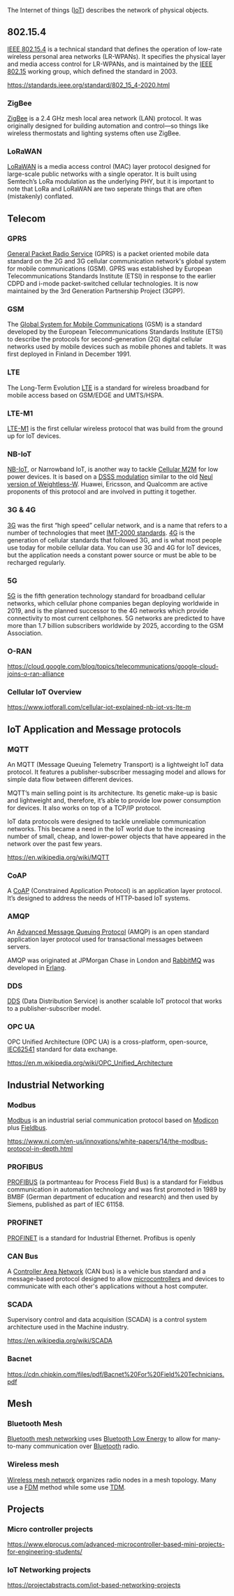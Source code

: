 The Internet of things ([IoT](IoT)) describes the network of physical objects.

## 802.15.4

[IEEE 802.15.4](https://en.wikipedia.org/wiki/IEEE_802.15.4
) is a technical standard that defines the operation of low-rate wireless personal area networks (LR-WPANs). It specifies the physical layer and media access control for LR-WPANs, and is maintained by the [IEEE 802.15](https://www.geeksforgeeks.org/introduction-of-ieee-802-15-4-technology/) working group, which defined the standard in 2003.


https://standards.ieee.org/standard/802_15_4-2020.html

### ZigBee 

[ZigBee](https://zigbeealliance.org/solution/zigbee/
) is a 2.4 GHz mesh local area network (LAN) protocol. It was originally designed for building automation and control—so things like wireless thermostats and lighting systems often use ZigBee.




### LoRaWAN 

[LoRaWAN](https://lora-alliance.org/
) is a media access control (MAC) layer protocol designed for large-scale public networks with a single operator. It is built using Semtech’s LoRa modulation as the underlying PHY, but it is important to note that LoRa and LoRaWAN are two seperate things that are often (mistakenly) conflated. 



## Telecom

### GPRS 

[General Packet Radio Service](https://www.twilio.com/docs/glossary/what-general-packet-radio-service-gprs
) (GPRS) is a packet oriented mobile data standard on the 2G and 3G cellular communication network's global system for mobile communications (GSM). GPRS was established by European Telecommunications Standards Institute (ETSI) in response to the earlier CDPD and i-mode packet-switched cellular technologies. It is now maintained by the 3rd Generation Partnership Project (3GPP).



### GSM

The [Global System for Mobile Communications](https://en.wikipedia.org/wiki/GSM) (GSM) is a standard developed by the European Telecommunications Standards Institute (ETSI) to describe the protocols for second-generation (2G) digital cellular networks used by mobile devices such as mobile phones and tablets. It was first deployed in Finland in December 1991.


### LTE 

The Long-Term Evolution [LTE](https://en.wikipedia.org/wiki/LTE) is a standard for wireless broadband for mobile access based on GSM/EDGE and UMTS/HSPA.


### LTE-M1

[LTE-M1](https://en.wikipedia.org/wiki/LTE-M) is the first cellular wireless protocol that was build from the ground up for IoT devices. 


### NB-IoT

[NB-IoT](https://en.wikipedia.org/wiki/Narrowband_IoT), or Narrowband IoT, is another way to tackle [Cellular M2M](https://www.simfony.com/what-is-m2m-cellular-connectivity/) for low power devices. It is based on a [DSSS modulation](https://en.wikipedia.org/wiki/Direct-sequence_spread_spectrum) similar to the old [Neul version of Weightless-W](https://en.wikipedia.org/wiki/Weightless_(wireless_communications)). Huawei, Ericsson, and Qualcomm are active proponents of this protocol and are involved in putting it together.



### 3G & 4G

[3G](https://en.wikipedia.org/wiki/3G) was the first “high speed” cellular network, and is a name that refers to a number of technologies that meet [IMT-2000 standards](https://networkencyclopedia.com/imt-2000/). [4G](https://en.wikipedia.org/wiki/4G) is the generation of cellular standards that followed 3G, and is what most people use today for mobile cellular data. You can use 3G and 4G for IoT devices, but the application needs a constant power source or must be able to be recharged regularly.

### 5G


[5G](https://en.wikipedia.org/wiki/5G
) is the fifth generation technology standard for broadband cellular networks, which cellular phone companies began deploying worldwide in 2019, and is the planned successor to the 4G networks which provide connectivity to most current cellphones. 5G networks are predicted to have more than 1.7 billion subscribers worldwide by 2025, according to the GSM Association.


### O-RAN

https://cloud.google.com/blog/topics/telecommunications/google-cloud-joins-o-ran-alliance

### Cellular IoT Overview

https://www.iotforall.com/cellular-iot-explained-nb-iot-vs-lte-m

## IoT Application and Message protocols

### MQTT 

An MQTT (Message Queuing Telemetry Transport) is a lightweight IoT data protocol. It features a publisher-subscriber messaging model and allows for simple data flow between different devices.

MQTT’s main selling point is its architecture. Its genetic make-up is basic and lightweight and, therefore, it’s able to provide low power consumption for devices. It also works on top of a TCP/IP protocol.

IoT data protocols were designed to tackle unreliable communication networks. This became a need in the IoT world due to the increasing number of small, cheap, and lower-power objects that have appeared in the network over the past few years.

https://en.wikipedia.org/wiki/MQTT

### CoAP

A [CoAP](https://en.wikipedia.org/wiki/Constrained_Application_Protocol
) (Constrained Application Protocol) is an application layer protocol. It’s designed to address the needs of HTTP-based IoT systems. 




### AMQP 

An [Advanced Message Queuing Protocol](https://en.wikipedia.org/wiki/Advanced_Message_Queuing_Protocol) (AMQP) is an open standard application layer protocol used for transactional messages between servers.


AMQP was originated at JPMorgan Chase in London and [RabbitMQ](https://en.wikipedia.org/wiki/RabbitMQ) was developed in [Erlang](https://en.wikipedia.org/wiki/Erlang_(programming_language)).


### DDS 


[DDS](https://en.wikipedia.org/wiki/Data_Distribution_Service) (Data Distribution Service) is another scalable IoT protocol that works to a publisher-subscriber model.

### OPC UA

OPC Unified Architecture (OPC UA) is a cross-platform, open-source, [IEC62541](https://open62541.org/) standard for data exchange. 

https://en.m.wikipedia.org/wiki/OPC_Unified_Architecture




## Industrial Networking

### Modbus

[Modbus](https://en.wikipedia.org/wiki/Modbus
) is an industrial serial communication protocol based on [Modicon](https://en.wikipedia.org/wiki/Programmable_logic_controller#Modicon) plus [Fieldbus](https://en.wikipedia.org/wiki/Fieldbus).

https://www.ni.com/en-us/innovations/white-papers/14/the-modbus-protocol-in-depth.html

### PROFIBUS


[PROFIBUS](https://en.wikipedia.org/wiki/Profibus
) (a portmanteau for Process Field Bus) is a standard for Fieldbus communication in automation technology and was first promoted in 1989 by BMBF (German department of education and research) and then used by Siemens, published as part of IEC 61158. 



### PROFINET

[PROFINET](https://www.profibus.com/technology/profinet/) is a standard for Industrial Ethernet. Profibus is openly 



### CAN Bus

A [Controller Area Network](https://en.wikipedia.org/wiki/CAN_bus
) (CAN bus) is a vehicle bus standard and a message-based protocol designed to allow [microcontrollers](https://www.elprocus.com/different-microcontrollers-used-in-automobiles/) and devices to communicate with each other's applications without a host computer. 


### SCADA

Supervisory control and data acquisition (SCADA) is a control system architecture used in the Machine industry.

https://en.wikipedia.org/wiki/SCADA


### Bacnet

https://cdn.chipkin.com/files/pdf/Bacnet%20For%20Field%20Technicians.pdf

## Mesh

### Bluetooth Mesh

[Bluetooth mesh networking](https://en.wikipedia.org/wiki/Bluetooth_mesh_networking) uses [Bluetooth Low Energy](https://en.wikipedia.org/wiki/Bluetooth_Low_Energy) to allow for many-to-many communication over [Bluetooth](https://en.wikipedia.org/wiki/Bluetooth) radio.

### Wireless mesh

[Wireless mesh network](https://en.wikipedia.org/wiki/Wireless_mesh_network) organizes radio nodes in a mesh topology. Many use a [FDM](https://en.wikipedia.org/wiki/Frequency-division_multiplexing) method while some use [TDM](https://en.wikipedia.org/wiki/Time-division_multiplexing).


## Projects

### Micro controller projects

https://www.elprocus.com/advanced-microcontroller-based-mini-projects-for-engineering-students/

### IoT Networking projects

https://projectabstracts.com/iot-based-networking-projects

